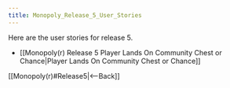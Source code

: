 ```yaml
---
title: Monopoly_Release_5_User_Stories
---
```

Here are the user stories for release 5.

* [[Monopoly(r) Release 5 Player Lands On Community Chest or Chance|Player Lands On Community Chest or Chance]]

[[Monopoly(r)#Release5|<--Back]]